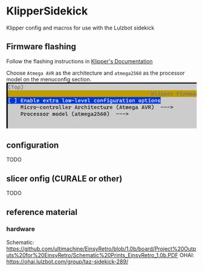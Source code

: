 # KlipperSidekick
Klipper config and macros for use with the Lulzbot sidekick

## Firmware flashing
Follow the flashing instructions in [Klipper's Documentation](https://www.klipper3d.org/Installation.html)

Choose `Atmega AVR` as the architecture and `atmega2560` as the processor model on the menuconfig section.
![alt text](images/readme/01-menuconfig.png)

## configuration
TODO

## slicer onfig (CURALE or other)
TODO

## reference material
### hardware
Schematic: https://github.com/ultimachine/EinsyRetro/blob/1.0b/board/Project%20Outputs%20for%20EinsyRetro/Schematic%20Prints_EinsyRetro_1.0b.PDF
OHAI: https://ohai.lulzbot.com/group/taz-sidekick-289/